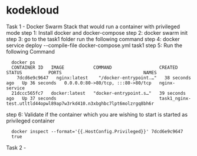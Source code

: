 # kodekloud
Task 1 - Docker Swarm Stack that would run a container with privileged mode
   step 1: Install docker and docker-compose
   step 2: docker swarm init
   step 3: go to the task1 folder run the following command
   step 4: docker service deploy --compile-file docker-compose.yml task1
   step 5: Run the following Command 
      
      docker ps 
      CONTAINER ID   IMAGE           COMMAND                  CREATED          STATUS          PORTS                               NAMES
        7dcd6e9c9647   nginx:latest    "/docker-entrypoint.…"   38 seconds ago   Up 36 seconds   0.0.0.0:80->80/tcp, :::80->80/tcp   nginx-service
      21dccc565fc7   docker:latest   "docker-entrypoint.s…"   39 seconds ago   Up 37 seconds                                       task1_nginx-test.utltld44opwl89ap7w3rkd410.n3xbghbc7lpt6molzrgq8bh6r
   
   step 6: Validate if the container which you are wishing to start is started as privileged container
      
      docker inspect --format='{{.HostConfig.Privileged}}' 7dcd6e9c9647
      true

 Task 2 -   


